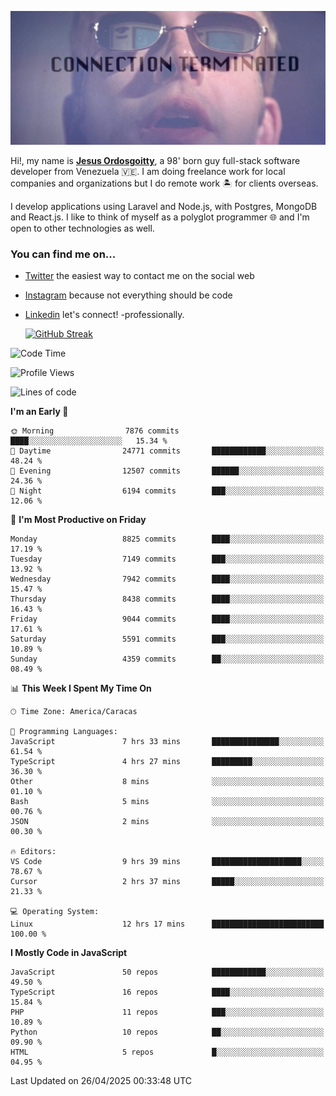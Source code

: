 ![hackers movie reference](./disconnected.jpg)

Hi!, my name is [**Jesus Ordosgoitty**](https://jodaz.dev), a 98' born guy full-stack software developer from Venezuela 🇻🇪. I am doing freelance work for local companies and organizations but I do remote work 🏝️ for clients overseas. 

I develop applications using Laravel and Node.js, with Postgres, MongoDB and React.js. I like to think of myself as a polyglot programmer 🌐 and I'm open to other technologies as well.

### You can find me on...

- [Twitter](https://twitter.com/jodaz_) the easiest way to contact me on the social web
- [Instagram](https://instagram.com/jodaz_) because not everything should be code
- [Linkedin](https://linkedin.com/in/jodaz) let's connect! -professionally.


    [![GitHub Streak](https://streak-stats.demolab.com?user=jodaz&theme=tokyonight)](https://git.io/streak-stats)

<!--START_SECTION:waka-->
![Code Time](http://img.shields.io/badge/Code%20Time-6%2C369%20hrs%2036%20mins-blue)

![Profile Views](http://img.shields.io/badge/Profile%20Views-0-blue)

![Lines of code](https://img.shields.io/badge/From%20Hello%20World%20I%27ve%20Written-83.5%20million%20lines%20of%20code-blue)

**I'm an Early 🐤** 

```text
🌞 Morning                7876 commits        ████░░░░░░░░░░░░░░░░░░░░░   15.34 % 
🌆 Daytime                24771 commits       ████████████░░░░░░░░░░░░░   48.24 % 
🌃 Evening                12507 commits       ██████░░░░░░░░░░░░░░░░░░░   24.36 % 
🌙 Night                  6194 commits        ███░░░░░░░░░░░░░░░░░░░░░░   12.06 % 
```
📅 **I'm Most Productive on Friday** 

```text
Monday                   8825 commits        ████░░░░░░░░░░░░░░░░░░░░░   17.19 % 
Tuesday                  7149 commits        ███░░░░░░░░░░░░░░░░░░░░░░   13.92 % 
Wednesday                7942 commits        ████░░░░░░░░░░░░░░░░░░░░░   15.47 % 
Thursday                 8438 commits        ████░░░░░░░░░░░░░░░░░░░░░   16.43 % 
Friday                   9044 commits        ████░░░░░░░░░░░░░░░░░░░░░   17.61 % 
Saturday                 5591 commits        ███░░░░░░░░░░░░░░░░░░░░░░   10.89 % 
Sunday                   4359 commits        ██░░░░░░░░░░░░░░░░░░░░░░░   08.49 % 
```


📊 **This Week I Spent My Time On** 

```text
🕑︎ Time Zone: America/Caracas

💬 Programming Languages: 
JavaScript               7 hrs 33 mins       ███████████████░░░░░░░░░░   61.54 % 
TypeScript               4 hrs 27 mins       █████████░░░░░░░░░░░░░░░░   36.30 % 
Other                    8 mins              ░░░░░░░░░░░░░░░░░░░░░░░░░   01.10 % 
Bash                     5 mins              ░░░░░░░░░░░░░░░░░░░░░░░░░   00.76 % 
JSON                     2 mins              ░░░░░░░░░░░░░░░░░░░░░░░░░   00.30 % 

🔥 Editors: 
VS Code                  9 hrs 39 mins       ████████████████████░░░░░   78.67 % 
Cursor                   2 hrs 37 mins       █████░░░░░░░░░░░░░░░░░░░░   21.33 % 

💻 Operating System: 
Linux                    12 hrs 17 mins      █████████████████████████   100.00 % 
```

**I Mostly Code in JavaScript** 

```text
JavaScript               50 repos            ████████████░░░░░░░░░░░░░   49.50 % 
TypeScript               16 repos            ████░░░░░░░░░░░░░░░░░░░░░   15.84 % 
PHP                      11 repos            ███░░░░░░░░░░░░░░░░░░░░░░   10.89 % 
Python                   10 repos            ██░░░░░░░░░░░░░░░░░░░░░░░   09.90 % 
HTML                     5 repos             █░░░░░░░░░░░░░░░░░░░░░░░░   04.95 % 
```




 Last Updated on 26/04/2025 00:33:48 UTC
<!--END_SECTION:waka-->

